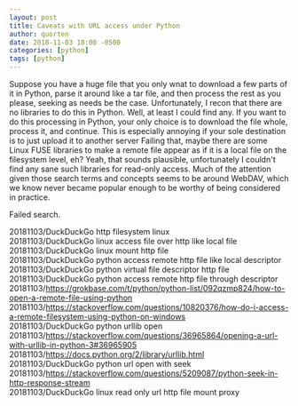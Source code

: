 ```yaml
---
layout: post
title: Caveats with URL access under Python
author: quorten
date: 2018-11-03 18:00 -0500
categories: [python]
tags: [python]
---
```


Suppose you have a huge file that you only wnat to download a few
parts of it in Python, parse it around like a tar file, and then
process the rest as you please, seeking as needs be the case.
Unfortunately, I recon that there are no libraries to do this in
Python.  Well, at least I could find any.  If you want to do this
processing in Python, your only choice is to download the file whole,
process it, and continue.  This is especially annoying if your sole
destination is to just upload it to another server Failing that, maybe
there are some Linux FUSE libraries to make a remote file appear as if
it is a local file on the filesystem level, eh?  Yeah, that sounds
plausible, unfortunately I couldn't find any sane such libraries for
read-only access.  Much of the attention given those search terms and
concepts seems to be around WebDAV, which we know never became popular
enough to be worthy of being considered in practice.

Failed search.

20181103/DuckDuckGo http filesystem linux  
20181103/DuckDuckGo linux access file over http like local file  
20181103/DuckDuckGo linux mount http file  
20181103/DuckDuckGo python access remote http file like local descriptor  
20181103/DuckDuckGo python virtual file descriptor http file  
20181103/DuckDuckGo python access remote http file through descriptor  
20181103/https://grokbase.com/t/python/python-list/092qzmp824/how-to-open-a-remote-file-using-python  
20181103/https://stackoverflow.com/questions/10820376/how-do-i-access-a-remote-filesystem-using-python-on-windows  
20181103/DuckDuckGo python urllib open  
20181103/https://stackoverflow.com/questions/36965864/opening-a-url-with-urllib-in-python-3#36965905  
20181103/https://docs.python.org/2/library/urllib.html  
20181103/DuckDuckGo python url open with seek  
20181103/https://stackoverflow.com/questions/5209087/python-seek-in-http-response-stream  
20181103/DuckDuckGo linux read only url http file mount proxy
